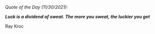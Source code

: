 *Quote of the Day (11/30/2021):*

_**Luck is a dividend of sweat. The more you sweat, the luckier you get**_

Ray Kroc